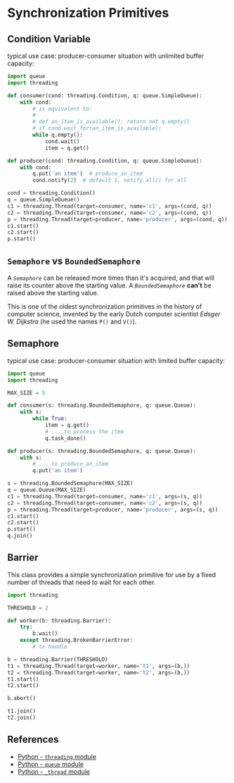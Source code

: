 # Synchronization Primitives

## Condition Variable

typical use case: producer-consumer situation with unlimited buffer capacity:

```python
import queue
import threading

def consumer(cond: threading.Condition, q: queue.SimpleQueue):
    with cond:
        # is equivalent to:
        #
        # def an_item_is_available(): return not q.empty()
        # if cond.wait_for(an_item_is_available):
        while q.empty():
            cond.wait()
            item = q.get()

def producer(cond: threading.Condition, q: queue.SimpleQueue):
    with cond:
        q.put('an item')  # produce_an_item
        cond.notify(2)  # default 1, notify_all() for all

cond = threading.Condition()
q = queue.SimpleQueue()
c1 = threading.Thread(target=consumer, name='c1', args=(cond, q))
c2 = threading.Thread(target=consumer, name='c2', args=(cond, q))
p = threading.Thread(target=producer, name='producer', args=(cond, q))
c1.start()
c2.start()
p.start()
```

## `Semaphore` vs `BoundedSemaphore`

A *`Semaphore`* can be released more times than it's acquired,
and that will raise its counter above the starting value.
A *`BoundedSemaphore`* **can't** be raised above the starting value.

This is one of the oldest synchronization primitives in the history of computer science,
invented by the early Dutch computer scientist *Edsger W. Dijkstra* (he used the names `P()` and `V()`).

## Semaphore

typical use case: producer-consumer situation with limited buffer capacity:

```python
import queue
import threading

MAX_SIZE = 5

def consumer(s: threading.BoundedSemaphore, q: queue.Queue):
    with s:
        while True:
            item = q.get()
            # ... to process the item
            q.task_done()

def producer(s: threading.BoundedSemaphore, q: queue.Queue):
    with s:
        # ... to produce_an_item
        q.put('an item')

s = threading.BoundedSemaphore(MAX_SIZE)
q = queue.Queue(MAX_SIZE)
c1 = threading.Thread(target=consumer, name='c1', args=(s, q))
c2 = threading.Thread(target=consumer, name='c2', args=(s, q))
p = threading.Thread(target=producer, name='producer', args=(s, q))
c1.start()
c2.start()
p.start()
q.join()
```

## Barrier

This class provides a simple synchronization primitive for use by a fixed number of threads
that need to wait for each other.

```python
import threading

THRESHOLD = 2

def worker(b: threading.Barrier):
    try:
        b.wait()
    except threading.BrokenBarrierError:
        # to handle

b = threading.Barrier(THRESHOLD)
t1 = threading.Thread(target=worker, name='t1', args=(b,))
t2 = threading.Thread(target=worker, name='t2', args=(b,))
t1.start()
t2.start()

b.abort()

t1.join()
t2.join()
```

## References

- [Python - `threading` module](https://docs.python.org/3/library/threading.html)
- [Python - `queue` module](https://docs.python.org/3/library/queue.html)
- [Python - `_thread` module](https://docs.python.org/3/library/_thread.html)
